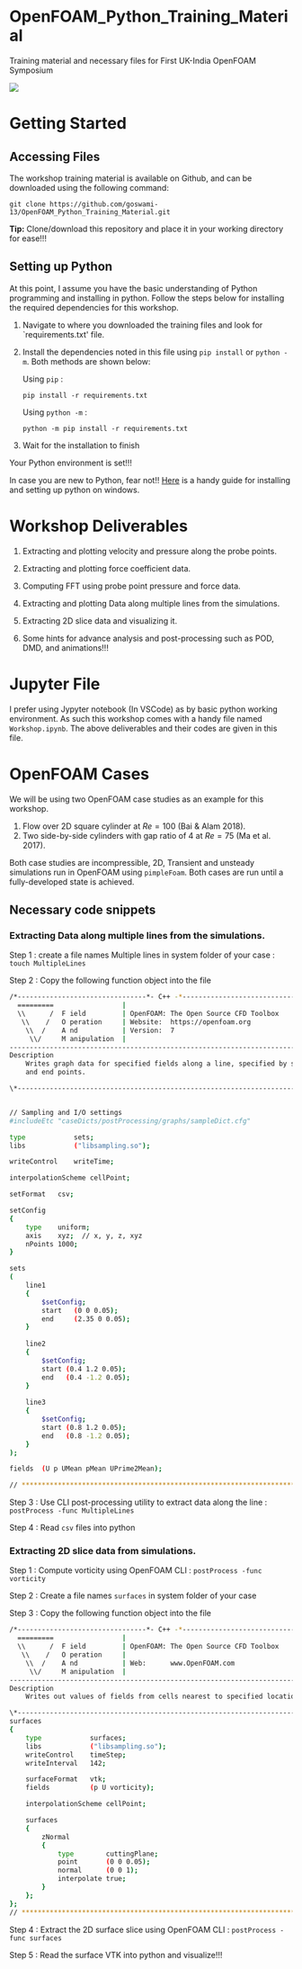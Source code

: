 # OpenFOAM_Python_Training_Material
Training material and necessary files for First UK-India OpenFOAM Symposium

![](https://github.com/goswami-13/OpenFOAM_Python_Training_Material/blob/main/BlogImage.gif)

# Getting Started

## Accessing Files 

The workshop training material is available on Github, and can be downloaded using the following command:

```console
git clone https://github.com/goswami-13/OpenFOAM_Python_Training_Material.git
```

**Tip:** Clone/download this repository and place it in your working directory for ease!!! 

## Setting up Python

At this point, I assume you have the basic understanding of Python programming and installing in python. Follow the steps below for installing the required dependencies for this workshop.

1. Navigate to where you downloaded the training files and look for `requirements.txt' file.
2. Install the dependencies noted in this file using `pip install` or `python -m`. Both methods are shown below:

   Using `pip` :
   ```console
   pip install -r requirements.txt
   ```

   Using `python -m` :
   ```console
   python -m pip install -r requirements.txt
   ```
3. Wait for the installation to finish

Your Python environment is set!!!

In case you are new to Python, fear not!! [Here](https://www.codingforentrepreneurs.com/guides/install-python-on-windows/) is a handy guide for installing and setting up python on windows.

# Workshop Deliverables

1. Extracting and plotting velocity and pressure along the probe points.

2. Extracting and plotting force coefficient data.

3. Computing FFT using probe point pressure and force data.

4. Extracting and plotting Data along multiple lines from the simulations.

5. Extracting 2D slice data and visualizing it.

6. Some hints for advance analysis and post-processing such as POD, DMD, and animations!!!

# Jupyter File

I prefer using Jypyter notebook (In VSCode) as by basic python working environment. As such this workshop comes with a handy file named `Workshop.ipynb`. The above deliverables and their codes are given in this file.

# OpenFOAM Cases

We will be using two OpenFOAM case studies as an example for this workshop.

1. Flow over 2D square cylinder at $Re = 100$ (Bai & Alam 2018).
2. Two side-by-side cylinders with gap ratio of $4$ at $Re = 75$ (Ma et al. 2017).

Both case studies are incompressible, 2D, Transient and unsteady simulations run in OpenFOAM using `pimpleFoam`. Both cases are run until a fully-developed state is achieved.

## Necessary code snippets

### Extracting Data along multiple lines from the simulations.

Step 1 : create a file names Multiple lines in system folder of your case : `touch MultipleLines`

Step 2 : Copy the following function object into the file

```bash
/*--------------------------------*- C++ -*----------------------------------*\
  =========                 |
  \\      /  F ield         | OpenFOAM: The Open Source CFD Toolbox
   \\    /   O peration     | Website:  https://openfoam.org
    \\  /    A nd           | Version:  7
     \\/     M anipulation  |
-------------------------------------------------------------------------------
Description
    Writes graph data for specified fields along a line, specified by start
    and end points.

\*---------------------------------------------------------------------------*/


// Sampling and I/O settings
#includeEtc "caseDicts/postProcessing/graphs/sampleDict.cfg"

type            sets;
libs            ("libsampling.so");

writeControl    writeTime;

interpolationScheme cellPoint;

setFormat   csv;

setConfig
{
    type    uniform;
    axis    xyz;  // x, y, z, xyz
	nPoints	1000;
}

sets
(
    line1
    {
        $setConfig;
        start   (0 0 0.05);
		end     (2.35 0 0.05);
    }
	
	line2
    {
        $setConfig;
        start (0.4 1.2 0.05);
        end   (0.4 -1.2 0.05);
    }
	
	line3
    {
        $setConfig;
        start (0.8 1.2 0.05);
        end   (0.8 -1.2 0.05);
    }
);

fields  (U p UMean pMean UPrime2Mean);

// ************************************************************************* //
```

Step 3 : Use CLI post-processing utility to extract data along the line : `postProcess -func MultipleLines`

Step 4 : Read `csv` files into python

### Extracting 2D slice data from simulations.

Step 1 : Compute vorticity using OpenFOAM CLI : `postProcess -func vorticity`

Step 2 : Create a file names `surfaces` in system folder of your case

Step 3 : Copy the following function object into the file

```bash
/*--------------------------------*- C++ -*----------------------------------*\
  =========                 |
  \\      /  F ield         | OpenFOAM: The Open Source CFD Toolbox
   \\    /   O peration     |
    \\  /    A nd           | Web:      www.OpenFOAM.com
     \\/     M anipulation  |
-------------------------------------------------------------------------------
Description
    Writes out values of fields from cells nearest to specified locations.

\*---------------------------------------------------------------------------*/
surfaces
{
    type            surfaces;
    libs            ("libsampling.so");
    writeControl   	timeStep;
    writeInterval   142;

    surfaceFormat   vtk;
    fields          (p U vorticity);

    interpolationScheme cellPoint;

    surfaces
    {
        zNormal
        {
            type        cuttingPlane;
            point       (0 0 0.05);
            normal      (0 0 1);
            interpolate true;
        }
    };
};
// ************************************************************************* //
```

Step 4 : Extract the 2D surface slice using OpenFOAM CLI : `postProcess -func surfaces`

Step 5 : Read the surface VTK into python and visualize!!!


